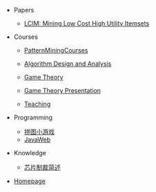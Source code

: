 <!-- _sidebar.md -->


* Papers
   * [LCIM: Mining Low Cost High Utility Itemsets](Papers/LCIM.md)


* Courses
   * [PatternMiningCourses](Courses/PatternMiningCourse.md)
   
   * [Algorithm Design and Analysis](Courses/算法设计与分析课程.md)

   * [Game Theory](Courses/GameTheory.md)
   
   * [Game Theory Presentation](Courses/Game%20Theory%20Presentation.md)

   * [Teaching](Courses/教学目标.md)
   
     <!--注意这里是相对路径-->
   
* Programming
   * [拼图小游戏](Programming/拼图小游戏.md)
   * [JavaWeb](Programming/JavaWeb.md)

* Knowledge
   * [芯片制裁简述](Knowledge/Semiconductor.md)

- [Homepage](https://enz0cez.github.io/#/)


